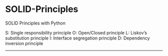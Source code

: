 # SOLID-Principles
SOLID Principles with Python


S: Single responsibility principle
O: Open/Closed principle
L: Liskov’s substitution principle
I: Interface segregation principle
D: Dependency inversion principle


------------------------------------------------------------------------


